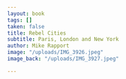 ```yaml
---
layout: book
tags: []
taken: false
title: Rebel Cities
subtitle: Paris, London and New York
author: Mike Rapport
image: "/uploads/IMG_3926.jpeg"
image_back: "/uploads/IMG_3927.jpeg"

---
```

